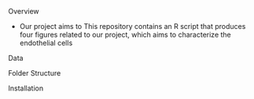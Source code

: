 Overview 
- Our project aims to 
This repository contains an R script that produces four figures related to our project, which aims to characterize the endothelial cells 




Data 





Folder Structure 


Installation 